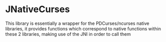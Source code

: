 # JNativeCurses
This library is essentially a wrapper for the PDCurses/ncurses native libraries, it provides functions which correspond to native functions within these 2 libraries, making use of the JNI in order to call them

